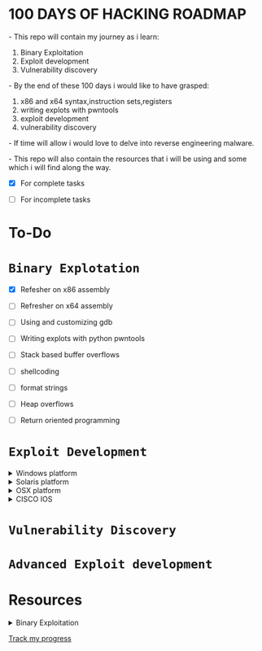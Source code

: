 # 100 DAYS OF HACKING ROADMAP
<p>- This repo will contain my journey as i learn: </p>
  <ol>
     <li>Binary Exploitation</li>
     <li>Exploit development</li>
     <li>Vulnerability discovery</li>
  </ol>
<p>- By the end of these 100 days i would like to have grasped:
  <ol>
    <li>x86 and x64 syntax,instruction sets,registers</li>
    <li>writing explots with pwntools</li>
    <li>exploit development</li>
    <li>vulnerability discovery </li>
  </ol>
<p> - If time will allow i would love to delve into reverse engineering malware. </p>
<p> - This repo will also contain the resources that i will be using and some which i will find along the way. </p>


- [x] For complete tasks

- [ ] For incomplete tasks

# To-Do

# `Binary Explotation`
  
- [x] Refesher on x86 assembly

- [ ] Refresher on x64 assembly

- [ ] Using and customizing gdb

- [ ] Writing explots with python pwntools

- [ ] Stack based buffer overflows

- [ ] shellcoding

- [ ] format strings

- [ ] Heap overflows

- [ ] Return oriented programming


# `Exploit Development`

<details>
<summary>Windows platform</summary>
  
- [ ] Windows Api 

- [ ] Windows shellcode

- [ ] Stack based buffer overflows

- [ ] Heap based overlows

- [ ] Overcoming filters

- [ ] protection mechanisms
</details>

<details>
  <summary>Solaris platform</summary>
  
- [ ] Introduction to SPARC architecture

- [ ] Sparc shellcode basics

- [ ] Sparc stack frame introduction

- [ ] stack based buffer overflows

- [ ] heap based buffer overflows

- [ ] static data overflows

- [ ] bypassing non executable stack protection

- [ ] Adanced solaris exploitation

- [ ] protection mechanisms
</details>

<details>
  <summary>OSX platform</summary>
  
- [ ] OSX shellcode

- [ ] OSX cross platform shellcode

- [ ] OSX heap exploitation

- [ ] protection mechanisms
</details>

<details>
  <summary>CISCO IOS </summary>
  
- [ ] An overview of CISCO IOS

- [ ] Reverse engineeering CISCO IOS

- [ ] Stack overflows

- [ ] heap overflows

- [ ] Exploiting CISCO IOS

- [ ] shellcode for CISCO IOS

- [ ] protection mechanisms
</details>

# `Vulnerability Discovery`
# `Advanced Exploit development`

# Resources
<details>
  <summary>Binary Exploitation</summary>
   
- Shellcoders handbook

- The art of assembly language second edition.

- Practical reverse engineering: x86, x64, ARM, Windows Kernel, reversing tools, and obfuscation 

- Reversing: Secrets of reverse engineering

- Practical binary analysis

- [Sam Bowne CNIT 127: Exploit Development](https://samsclass.info/127/127_S21.shtml)

- [RPISEC modern binary exploitation](http://security.cs.rpi.edu/courses/binexp-spring2015/)

- [CS6265 information security lab](https://tc.gts3.org/cs6265/2019/tut/index.html)
</details>

[Track my progress](./log.md)
